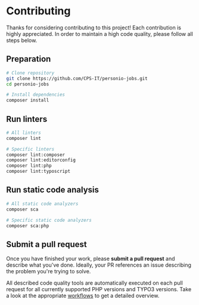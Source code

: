 # Contributing

Thanks for considering contributing to this project! Each contribution is highly
appreciated. In order to maintain a high code quality, please follow all steps below.

## Preparation

```bash
# Clone repository
git clone https://github.com/CPS-IT/personio-jobs.git
cd personio-jobs

# Install dependencies
composer install
```

## Run linters

```bash
# All linters
composer lint

# Specific linters
composer lint:composer
composer lint:editorconfig
composer lint:php
composer lint:typoscript
```

## Run static code analysis

```bash
# All static code analyzers
composer sca

# Specific static code analyzers
composer sca:php
```

## Submit a pull request

Once you have finished your work, please **submit a pull request** and describe
what you've done. Ideally, your PR references an issue describing the problem
you're trying to solve.

All described code quality tools are automatically executed on each pull request
for all currently supported PHP versions and TYPO3 versions. Take a look at the
appropriate [workflows](.github/workflows) to get a detailed overview.
